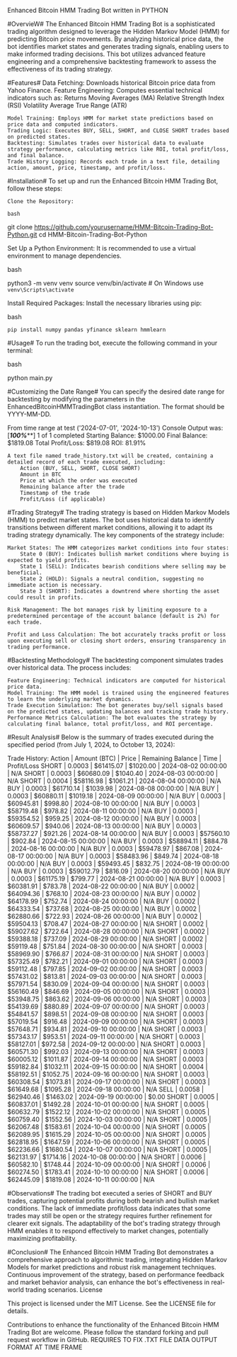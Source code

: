 Enhanced Bitcoin HMM Trading Bot written in PYTHON 

#OvervieW#
The Enhanced Bitcoin HMM Trading Bot is a sophisticated trading algorithm designed to leverage the Hidden Markov Model (HMM) for predicting Bitcoin price movements.
By analyzing historical price data, the bot identifies market states and generates trading signals, enabling users to make informed trading decisions.
This bot utilizes advanced feature engineering and a comprehensive backtesting framework to assess the effectiveness of its trading strategy.

#Features#
    Data Fetching: Downloads historical Bitcoin price data from Yahoo Finance.
    Feature Engineering: Computes essential technical indicators such as:
        Returns
        Moving Averages (MA)
        Relative Strength Index (RSI)
        Volatility
        Average True Range (ATR)
        
    Model Training: Employs HMM for market state predictions based on price data and computed indicators.
    Trading Logic: Executes BUY, SELL, SHORT, and CLOSE SHORT trades based on predicted states.
    Backtesting: Simulates trades over historical data to evaluate strategy performance, calculating metrics like ROI, total profit/loss, and final balance.
    Trade History Logging: Records each trade in a text file, detailing action, amount, price, timestamp, and profit/loss.

#Installation#
To set up and run the Enhanced Bitcoin HMM Trading Bot, follow these steps:

    Clone the Repository:

    bash

git clone https://github.com/yourusername/HMM-Bitcoin-Trading-Bot-Python.git
cd HMM-Bitcoin-Trading-Bot-Python

Set Up a Python Environment: It is recommended to use a virtual environment to manage dependencies.

bash

python3 -m venv venv
source venv/bin/activate  # On Windows use `venv\Scripts\activate`

Install Required Packages: Install the necessary libraries using pip:

bash

    pip install numpy pandas yfinance sklearn hmmlearn

#Usage#
To run the trading bot, execute the following command in your terminal:

bash

python main.py

#Customizing the Date Range#
You can specify the desired date range for backtesting by modifying the parameters in the EnhancedBitcoinHMMTradingBot class instantiation. The format should be YYYY-MM-DD.

From time range at test ('2024-07-01', '2024-10-13')
Console Output was:
[*********************100%***********************]  1 of 1 completed
Starting Balance: $1000.00
Final Balance: $1819.08
Total Profit/Loss: $819.08
ROI: 81.91%

    A text file named trade_history.txt will be created, containing a detailed record of each trade executed, including:
        Action (BUY, SELL, SHORT, CLOSE SHORT)
        Amount in BTC
        Price at which the order was executed
        Remaining balance after the trade
        Timestamp of the trade
        Profit/Loss (if applicable)

#Trading Strategy#
The trading strategy is based on Hidden Markov Models (HMM) to predict market states. The bot uses historical data to identify transitions between different market conditions, allowing it to adapt its trading strategy dynamically. The key components of the strategy include:

    Market States: The HMM categorizes market conditions into four states:
        State 0 (BUY): Indicates bullish market conditions where buying is expected to yield profits.
        State 1 (SELL): Indicates bearish conditions where selling may be beneficial.
        State 2 (HOLD): Signals a neutral condition, suggesting no immediate action is necessary.
        State 3 (SHORT): Indicates a downtrend where shorting the asset could result in profits.

    Risk Management: The bot manages risk by limiting exposure to a predetermined percentage of the account balance (default is 2%) for each trade.

    Profit and Loss Calculation: The bot accurately tracks profit or loss upon executing sell or closing short orders, ensuring transparency in trading performance.

#Backtesting Methodology#
The backtesting component simulates trades over historical data. The process includes:

    Feature Engineering: Technical indicators are computed for historical price data.
    Model Training: The HMM model is trained using the engineered features to learn the underlying market dynamics.
    Trade Execution Simulation: The bot generates buy/sell signals based on the predicted states, updating balances and tracking trade history.
    Performance Metrics Calculation: The bot evaluates the strategy by calculating final balance, total profit/loss, and ROI percentage.

#Result Analysis#
Below is the summary of trades executed during the specified period (from July 1, 2024, to October 13, 2024):

Trade History:
Action | Amount (BTC) | Price | Remaining Balance | Time | Profit/Loss
SHORT | 0.0003 | $61415.07 | $1020.00 | 2024-08-02 00:00:00 | N/A
SHORT | 0.0003 | $60680.09 | $1040.40 | 2024-08-03 00:00:00 | N/A
SHORT | 0.0004 | $58116.98 | $1061.21 | 2024-08-04 00:00:00 | N/A
BUY | 0.0003 | $61710.14 | $1039.98 | 2024-08-08 00:00:00 | N/A
BUY | 0.0003 | $60880.11 | $1019.18 | 2024-08-09 00:00:00 | N/A
BUY | 0.0003 | $60945.81 | $998.80 | 2024-08-10 00:00:00 | N/A
BUY | 0.0003 | $58719.48 | $978.82 | 2024-08-11 00:00:00 | N/A
BUY | 0.0003 | $59354.52 | $959.25 | 2024-08-12 00:00:00 | N/A
BUY | 0.0003 | $60609.57 | $940.06 | 2024-08-13 00:00:00 | N/A
BUY | 0.0003 | $58737.27 | $921.26 | 2024-08-14 00:00:00 | N/A
BUY | 0.0003 | $57560.10 | $902.84 | 2024-08-15 00:00:00 | N/A
BUY | 0.0003 | $58894.11 | $884.78 | 2024-08-16 00:00:00 | N/A
BUY | 0.0003 | $59478.97 | $867.08 | 2024-08-17 00:00:00 | N/A
BUY | 0.0003 | $58483.96 | $849.74 | 2024-08-18 00:00:00 | N/A
BUY | 0.0003 | $59493.45 | $832.75 | 2024-08-19 00:00:00 | N/A
BUY | 0.0003 | $59012.79 | $816.09 | 2024-08-20 00:00:00 | N/A
BUY | 0.0003 | $61175.19 | $799.77 | 2024-08-21 00:00:00 | N/A
BUY | 0.0003 | $60381.91 | $783.78 | 2024-08-22 00:00:00 | N/A
BUY | 0.0002 | $64094.36 | $768.10 | 2024-08-23 00:00:00 | N/A
BUY | 0.0002 | $64178.99 | $752.74 | 2024-08-24 00:00:00 | N/A
BUY | 0.0002 | $64333.54 | $737.68 | 2024-08-25 00:00:00 | N/A
BUY | 0.0002 | $62880.66 | $722.93 | 2024-08-26 00:00:00 | N/A
BUY | 0.0002 | $59504.13 | $708.47 | 2024-08-27 00:00:00 | N/A
SHORT | 0.0002 | $59027.62 | $722.64 | 2024-08-28 00:00:00 | N/A
SHORT | 0.0002 | $59388.18 | $737.09 | 2024-08-29 00:00:00 | N/A
SHORT | 0.0002 | $59119.48 | $751.84 | 2024-08-30 00:00:00 | N/A
SHORT | 0.0003 | $58969.90 | $766.87 | 2024-08-31 00:00:00 | N/A
SHORT | 0.0003 | $57325.49 | $782.21 | 2024-09-01 00:00:00 | N/A
SHORT | 0.0003 | $59112.48 | $797.85 | 2024-09-02 00:00:00 | N/A
SHORT | 0.0003 | $57431.02 | $813.81 | 2024-09-03 00:00:00 | N/A
SHORT | 0.0003 | $57971.54 | $830.09 | 2024-09-04 00:00:00 | N/A
SHORT | 0.0003 | $56160.49 | $846.69 | 2024-09-05 00:00:00 | N/A
SHORT | 0.0003 | $53948.75 | $863.62 | 2024-09-06 00:00:00 | N/A
SHORT | 0.0003 | $54139.69 | $880.89 | 2024-09-07 00:00:00 | N/A
SHORT | 0.0003 | $54841.57 | $898.51 | 2024-09-08 00:00:00 | N/A
SHORT | 0.0003 | $57019.54 | $916.48 | 2024-09-09 00:00:00 | N/A
SHORT | 0.0003 | $57648.71 | $934.81 | 2024-09-10 00:00:00 | N/A
SHORT | 0.0003 | $57343.17 | $953.51 | 2024-09-11 00:00:00 | N/A
SHORT | 0.0003 | $58127.01 | $972.58 | 2024-09-12 00:00:00 | N/A
SHORT | 0.0003 | $60571.30 | $992.03 | 2024-09-13 00:00:00 | N/A
SHORT | 0.0003 | $60005.12 | $1011.87 | 2024-09-14 00:00:00 | N/A
SHORT | 0.0003 | $59182.84 | $1032.11 | 2024-09-15 00:00:00 | N/A
SHORT | 0.0004 | $58192.51 | $1052.75 | 2024-09-16 00:00:00 | N/A
SHORT | 0.0003 | $60308.54 | $1073.81 | 2024-09-17 00:00:00 | N/A
SHORT | 0.0003 | $61649.68 | $1095.28 | 2024-09-18 00:00:00 | N/A
SELL | 0.0058 | $62940.46 | $1463.02 | 2024-09-19 00:00:00 | $0.00
SHORT | 0.0005 | $60837.01 | $1492.28 | 2024-10-01 00:00:00 | N/A
SHORT | 0.0005 | $60632.79 | $1522.12 | 2024-10-02 00:00:00 | N/A
SHORT | 0.0005 | $60759.40 | $1552.56 | 2024-10-03 00:00:00 | N/A
SHORT | 0.0005 | $62067.48 | $1583.61 | 2024-10-04 00:00:00 | N/A
SHORT | 0.0005 | $62089.95 | $1615.29 | 2024-10-05 00:00:00 | N/A
SHORT | 0.0005 | $62818.95 | $1647.59 | 2024-10-06 00:00:00 | N/A
SHORT | 0.0005 | $62236.66 | $1680.54 | 2024-10-07 00:00:00 | N/A
SHORT | 0.0005 | $62131.97 | $1714.16 | 2024-10-08 00:00:00 | N/A
SHORT | 0.0006 | $60582.10 | $1748.44 | 2024-10-09 00:00:00 | N/A
SHORT | 0.0006 | $60274.50 | $1783.41 | 2024-10-10 00:00:00 | N/A
SHORT | 0.0006 | $62445.09 | $1819.08 | 2024-10-11 00:00:00 | N/A


#Observations#
    The trading bot executed a series of SHORT and BUY trades, capturing potential profits during both bearish and bullish market conditions.
    The lack of immediate profit/loss data indicates that some trades may still be open or the strategy requires further refinement for clearer exit signals.
    The adaptability of the bot's trading strategy through HMM enables it to respond effectively to market changes, potentially maximizing profitability.

#Conclusion#
The Enhanced Bitcoin HMM Trading Bot demonstrates a comprehensive approach to algorithmic trading, integrating Hidden Markov Models for market predictions and robust risk management techniques. Continuous improvement of the strategy, based on performance feedback and market behavior analysis, can enhance the bot's effectiveness in real-world trading scenarios.
License

This project is licensed under the MIT License. See the LICENSE file for details.

Contributions to enhance the functionality of the Enhanced Bitcoin HMM Trading Bot are welcome. Please follow the standard forking and pull request workflow in GitHub.
REQUIRES TO FIX .TXT FILE DATA OUTPUT FORMAT AT TIME FRAME 

